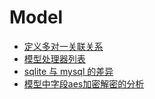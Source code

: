# Model

- [定义多对一关联关系](%E5%AE%9A%E4%B9%89%E5%A4%9A%E5%AF%B9%E4%B8%80%E5%85%B3%E8%81%94%E5%85%B3%E7%B3%BB.md)
- [模型处理器列表](%E6%A8%A1%E5%9E%8B%E5%A4%84%E7%90%86%E5%99%A8%E5%88%97%E8%A1%A8.md)
- [sqlite 与 mysql 的差异](sqlite%E4%B8%8Emysql%E7%9A%84%E5%B7%AE%E5%BC%82.md)
- [模型中字段aes加密解密的分析](%E5%AD%97%E6%AE%B5aes%E5%8A%A0%E5%AF%86%E8%A7%A3%E5%AF%86.md)